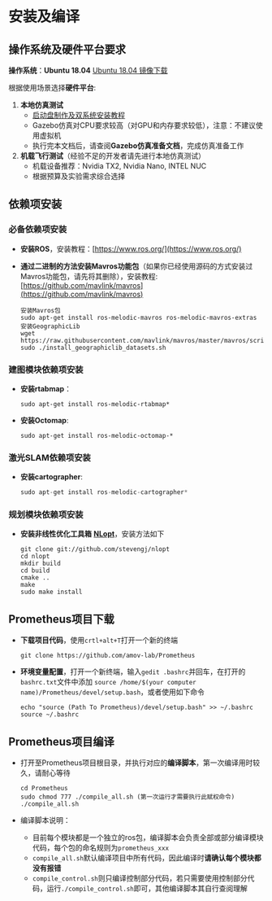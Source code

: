 # 安装及编译

## 操作系统及硬件平台要求

**操作系统**：**Ubuntu 18.04**   [Ubuntu 18.04 镜像下载](https://ubuntu.com/download/desktop)



根据使用场景选择**硬件平台**:

1. **本地仿真测试**
   - [启动盘制作及双系统安装教程](https://blog.csdn.net/Fighting_Boom/article/details/82181141)
   - Gazebo仿真对CPU要求较高（对GPU和内存要求较低），注意：不建议使用虚拟机
   - 执行完本文档后，请查阅**Gazebo仿真准备文档**，完成仿真准备工作
2. **机载飞行测试**（经验不足的开发者请先进行本地仿真测试）
   - 机载设备推荐：Nvidia TX2,  Nvidia Nano, INTEL NUC
   - 根据预算及实验需求综合选择

## 依赖项安装
### 必备依赖项安装

 - **安装ROS**，安装教程：[https://www.ros.org/](https://www.ros.org/)

 - **通过二进制的方法安装Mavros功能包**（如果你已经使用源码的方式安装过Mavros功能包，请先将其删除），安装教程: [https://github.com/mavlink/mavros](https://github.com/mavlink/mavros)

   ```
   安装Mavros包
   sudo apt-get install ros-melodic-mavros ros-melodic-mavros-extras
   安装GeographicLib
   wget https://raw.githubusercontent.com/mavlink/mavros/master/mavros/scripts/install_geographiclib_datasets.sh
   sudo ./install_geographiclib_datasets.sh
   
   ```
### 建图模块依赖项安装
- **安装rtabmap**：
  
    ```
    sudo apt-get install ros-melodic-rtabmap*
    ```
- **安装Octomap**:
  
    ```
    sudo apt-get install ros-melodic-octomap-*
    ```

### 激光SLAM依赖项安装

- **安装cartographer**:

  ``` c
  sudo apt-get install ros-melodic-cartographer*
  ```

### 规划模块依赖项安装

- **安装非线性优化工具箱** [**NLopt**](https://github.com/stevengj/nlopt)，安装方法如下
  
    ```
    git clone git://github.com/stevengj/nlopt  
    cd nlopt  
    mkdir build  
    cd build  
    cmake ..  
    make  
    sudo make install  
    ```



## Prometheus项目下载

- **下载项目代码**，使用`crtl+alt+T`打开一个新的终端
  
    ```
    git clone https://github.com/amov-lab/Prometheus
    ```
- **环境变量配置**，打开一个新终端，输入`gedit .bashrc`并回车，在打开的`bashrc.txt`文件中添加 `source /home/$(your computer name)/Prometheus/devel/setup.bash`，或者使用如下命令

    ```
    echo "source (Path To Prometheus)/devel/setup.bash" >> ~/.bashrc
    source ~/.bashrc
    ```


## Prometheus项目编译

- 打开至Prometheus项目根目录，并执行对应的**编译脚本**，第一次编译用时较久，请耐心等待
    ```
    cd Prometheus
    sudo chmod 777 ./compile_all.sh (第一次运行才需要执行此赋权命令)
    ./compile_all.sh
    ```

 - 编译脚本说明：

     - 目前每个模块都是一个独立的ros包，编译脚本会负责全部或部分编译模块代码，每个包的命名规则为`prometheus_xxx`
     - `compile_all.sh`默认编译项目中所有代码，因此编译时**请确认每个模块都没有报错**
     - `compile_control.sh`则只编译控制部分代码，若只需要使用控制部分代码，运行`./compile_control.sh`即可，其他编译脚本其自行查阅理解

